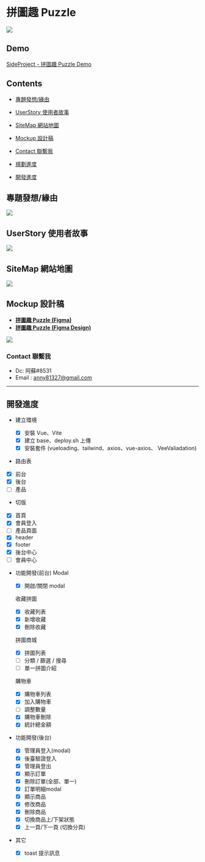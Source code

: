 # 拼圖趣 Puzzle

![](https://i.imgur.com/IGBasHH.jpg)

## Demo

[SideProject - 拼圖趣 Puzzle Demo](https://susu3131.github.io/SideProject-puzzle/#/index)

## Contents

- [專題發想/緣由](https://github.com/susu3131/SideProject-puzzle#%E5%B0%88%E9%A1%8C%E7%99%BC%E6%83%B3%E7%B7%A3%E7%94%B1)
- [UserStory 使用者故事](https://github.com/susu3131/SideProject-puzzle#userstory-%E4%BD%BF%E7%94%A8%E8%80%85%E6%95%85%E4%BA%8B)
- [SiteMap 網站地圖](https://github.com/susu3131/SideProject-puzzle#sitemap-%E7%B6%B2%E7%AB%99%E5%9C%B0%E5%9C%96)
- [Mockup 設計稿](https://github.com/susu3131/SideProject-puzzle#mockup-%E8%A8%AD%E8%A8%88%E7%A8%BF)
- [Contact 聯繫我](https://github.com/susu3131/SideProject-puzzle#contact-%E8%81%AF%E7%B9%AB%E6%88%91)

- [規劃進度](https://github.com/susu3131/SideProject-puzzle#%E8%A6%8F%E5%8A%83%E9%80%B2%E5%BA%A6)
- [開發進度](https://github.com/susu3131/SideProject-puzzle#%E9%96%8B%E7%99%BC%E9%80%B2%E5%BA%A6)

## 專題發想/緣由

![](https://i.imgur.com/oBqBLWM.png)

## UserStory 使用者故事

![](https://i.imgur.com/CVcaWIF.png)

## SiteMap 網站地圖

![](https://i.imgur.com/Ta6boyv.png)

## Mockup 設計稿

- [**拼圖趣 Puzzle (Figma)**](https://www.figma.com/file/JXRun3jOAaegpSetAD6LXG/%E6%8B%BC%E5%9C%96%E8%B6%A3-Puzzle?node-id=0%3A1&t=enPjie8gNRUiJj2t-1)
- [**拼圖趣 Puzzle (Figma Design)**](https://www.figma.com/file/ibABCHG8xRYJG2nSwiDFHT/Side-project---%E6%8B%BC%E5%9C%96%E8%B6%A3-Puzzle?node-id=13%3A5&t=nlbdlmY7icxDRlSs-1)

![](https://i.imgur.com/vjO5mXY.png)

### Contact 聯繫我

- Dc: 阿蘇#8531
- Email : anny81327@gmail.com

---

## 開發進度

- 建立環境

  - [x] 安裝 Vue、Vite
  - [x] 建立 base、deploy.sh 上傳
  - [x] 安裝套件 (vueloading、tailwind、axios、vue-axios、 VeeValiadation)

- 路由表
- [x] 前台
- [x] 後台
- [ ] 產品

- 切版
- [x] 首頁
- [x] 會員登入
- [ ] 產品頁面
- [x] header
- [x] footer
- [x] 後台中心
- [ ] 會員中心

- 功能開發(前台)
  Modal
  - [x] 開啟/關閉 modal

  收藏拼圖

  - [x] 收藏列表
  - [x] 新增收藏
  - [x] 刪除收藏

  拼圖商城

  - [x] 拼圖列表
  - [ ] 分類 / 篩選 / 搜尋
  - [ ] 單一拼圖介紹

  購物車

  - [x] 購物車列表
  - [x] 加入購物車
  - [ ] 調整數量
  - [x] 購物車刪除
  - [x] 統計總金額

- 功能開發(後台)
  - [x] 管理員登入(modal)
  - [x] 後臺驗證登入
  - [x] 管理員登出
  - [x] 顯示訂單
  - [x] 刪除訂單(全部、單一)
  - [x] 訂單明細modal
  - [x] 顯示商品
  - [x] 修改商品
  - [x] 刪除商品
  - [x] 切換商品上/下架狀態
  - [x] 上一頁/下一頁 (切換分頁)
- 其它
  - [x] toast 提示訊息
